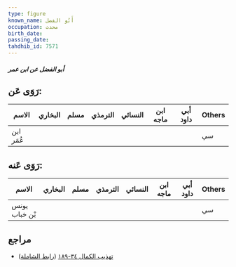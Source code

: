 ```yaml
---
type: figure
known_name: أَبُو الفضل
occupation: محدث
birth_date:
passing_date:
tahdhib_id: 7571
---
```

##### أبو الفضل عن ابن عمر

## رَوَى عَن:
| الاسم     | البخاري | مسلم | الترمذي | النسائي | ابن ماجه | أبي داود | Others |
| --------- | ------- | ---- | ------- | ------- | -------- | -------- | ------ |
| ابن عُمَر |         |      |         |         |          |          | سي     |
## رَوَى عَنه:
| الاسم         | البخاري | مسلم | الترمذي | النسائي | ابن ماجه | أبي داود | Others |
| ------------- | ------- | ---- | ------- | ------- | -------- | -------- | ------ |
| يونس بْن خباب |         |      |         |         |          |          | سي     |
## مراجع
- [تهذيب الكمال ٣٤-١٨٩](obsidian://open?vault=Tahdhib-al-Kamal&file=Figures/٧٥٧١-أبو%20الفضل%20عن%20ابن%20عمر) ([رابط الشاملة](https://shamela.ws/book/3722/18306))
